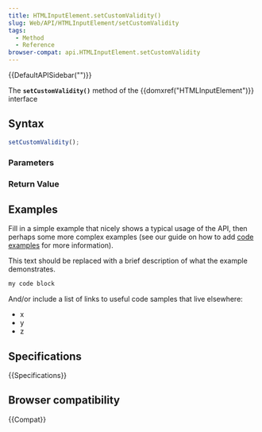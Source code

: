 ```yaml
---
title: HTMLInputElement.setCustomValidity()
slug: Web/API/HTMLInputElement/setCustomValidity
tags:
  - Method
  - Reference
browser-compat: api.HTMLInputElement.setCustomValidity
---
```

{{DefaultAPISidebar("")}}

The **`setCustomValidity()`** method of the {{domxref("HTMLInputElement")}} interface 

## Syntax

```js
setCustomValidity();
```

### Parameters



### Return Value



## Examples

Fill in a simple example that nicely shows a typical usage of the API, then perhaps some more complex examples (see our guide on how to add [code examples](/en-US/docs/MDN/Contribute/Structures/Code_examples) for more information).

This text should be replaced with a brief description of what the example demonstrates.

```js
my code block
```

And/or include a list of links to useful code samples that live elsewhere:

*   x
*   y
*   z

## Specifications

{{Specifications}}

## Browser compatibility

{{Compat}}

